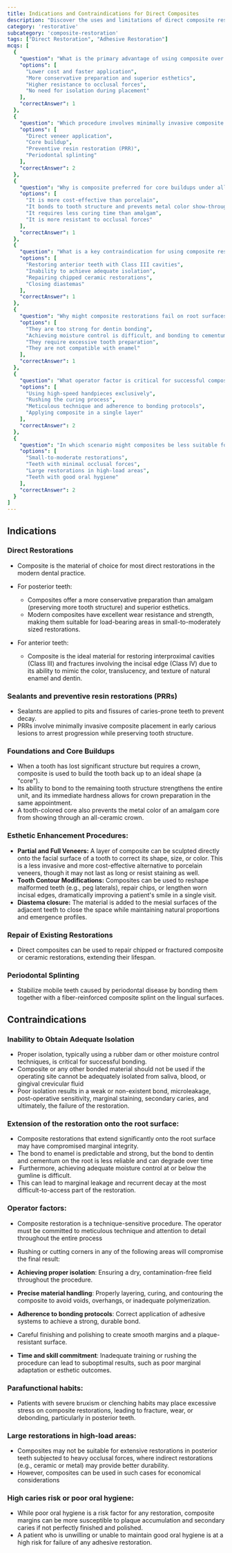 ```yaml
---
title: Indications and Contraindications for Direct Composites
description: "Discover the uses and limitations of direct composite restorations in modern dentistry"
category: 'restorative'
subcategory: 'composite-restoration'
tags: ["Direct Restoration", "Adhesive Restoration"]
mcqs: [
  {
    "question": "What is the primary advantage of using composite over amalgam for posterior teeth restorations?",
    "options": [
      "Lower cost and faster application",
      "More conservative preparation and superior esthetics",
      "Higher resistance to occlusal forces",
      "No need for isolation during placement"
    ],
    "correctAnswer": 1
  },
  {
    "question": "Which procedure involves minimally invasive composite placement to arrest early carious lesions?",
    "options": [
      "Direct veneer application",
      "Core buildup",
      "Preventive resin restoration (PRR)",
      "Periodontal splinting"
    ],
    "correctAnswer": 2
  },
  {
    "question": "Why is composite preferred for core buildups under all-ceramic crowns?",
    "options": [
      "It is more cost-effective than porcelain",
      "It bonds to tooth structure and prevents metal color show-through",
      "It requires less curing time than amalgam",
      "It is more resistant to occlusal forces"
    ],
    "correctAnswer": 1
  },
  {
    "question": "What is a key contraindication for using composite restorations?",
    "options": [
      "Restoring anterior teeth with Class III cavities",
      "Inability to achieve adequate isolation",
      "Repairing chipped ceramic restorations",
      "Closing diastemas"
    ],
    "correctAnswer": 1
  },
  {
    "question": "Why might composite restorations fail on root surfaces?",
    "options": [
      "They are too strong for dentin bonding",
      "Achieving moisture control is difficult, and bonding to cementum is less reliable",
      "They require excessive tooth preparation",
      "They are not compatible with enamel"
    ],
    "correctAnswer": 1
  },
  {
    "question": "What operator factor is critical for successful composite restoration?",
    "options": [
      "Using high-speed handpieces exclusively",
      "Rushing the curing process",
      "Meticulous technique and adherence to bonding protocols",
      "Applying composite in a single layer"
    ],
    "correctAnswer": 2
  },
  {
    "question": "In which scenario might composites be less suitable for posterior teeth?",
    "options": [
      "Small-to-moderate restorations",
      "Teeth with minimal occlusal forces",
      "Large restorations in high-load areas",
      "Teeth with good oral hygiene"
    ],
    "correctAnswer": 2
  }
]
---
```

## Indications
### Direct Restorations
- Composite is the material of choice for most direct restorations in the modern dental practice.

- For posterior teeth:
	- Composites offer a more conservative preparation than amalgam (preserving more tooth structure) and superior esthetics.
	- Modern composites have excellent wear resistance and strength, making them suitable for load-bearing areas in small-to-moderately sized restorations.
- For anterior teeth:
	- Composite is the ideal material for restoring interproximal cavities (Class III) and fractures involving the incisal edge (Class IV) due to its ability to mimic the color, translucency, and texture of natural enamel and dentin.
### Sealants and preventive resin restorations (PRRs)
- Sealants are applied to pits and fissures of caries-prone teeth to prevent decay.
- PRRs involve minimally invasive composite placement in early carious lesions to arrest progression while preserving tooth structure.
### Foundations and Core Buildups
 - When a tooth has lost significant structure but requires a crown, composite is used to build the tooth back up to an ideal shape (a "core").
 - Its ability to bond to the remaining tooth structure strengthens the entire unit, and its immediate hardness allows for crown preparation in the same appointment.
 - A tooth-colored core also prevents the metal color of an amalgam core from showing through an all-ceramic crown.
### Esthetic Enhancement Procedures:
- **Partial and Full Veneers:** A layer of composite can be sculpted directly onto the facial surface of a tooth to correct its shape, size, or color. This is a less invasive and more cost-effective alternative to porcelain veneers, though it may not last as long or resist staining as well.
- **Tooth Contour Modifications:** Composites can be used to reshape malformed teeth (e.g., peg laterals), repair chips, or lengthen worn incisal edges, dramatically improving a patient's smile in a single visit.
- **Diastema closure:** The material is added to the mesial surfaces of the adjacent teeth to close the space while maintaining natural proportions and emergence profiles.
### Repair of Existing Restorations
- Direct composites can be used to repair chipped or fractured composite or ceramic restorations, extending their lifespan.
### Periodontal Splinting
- Stabilize mobile teeth caused by periodontal disease by bonding them together with a fiber-reinforced composite splint on the lingual surfaces.
## Contraindications
### Inability to Obtain Adequate Isolation
- Proper isolation, typically using a rubber dam or other moisture control techniques, is critical for successful bonding.
- Composite or any other bonded material should not be used if the operating site cannot be adequately isolated from saliva, blood, or gingival crevicular fluid
- Poor isolation results in a weak or non-existent bond, microleakage, post-operative sensitivity, marginal staining, secondary caries, and ultimately, the failure of the restoration.
### Extension of the restoration onto the root surface:
- Composite restorations that extend significantly onto the root surface may have compromised marginal integrity.
- The bond to enamel is predictable and strong, but the bond to dentin and cementum on the root is less reliable and can degrade over time
-  Furthermore, achieving adequate moisture control at or below the gumline is difficult.
- This can lead to marginal leakage and recurrent decay at the most difficult-to-access part of the restoration.
### Operator factors:
- Composite restoration is a technique-sensitive procedure. The operator must be committed to meticulous technique and attention to detail throughout the entire process

- Rushing or cutting corners in any of the following areas will compromise the final result:
- **Achieving proper isolation**: Ensuring a dry, contamination-free field throughout the procedure.
- **Precise material handling**: Properly layering, curing, and contouring the composite to avoid voids, overhangs, or inadequate polymerization.
- **Adherence to bonding protocols**: Correct application of adhesive systems to achieve a strong, durable bond.
- Careful finishing and polishing to create smooth margins and a plaque-resistant surface.
- **Time and skill commitment**: Inadequate training or rushing the procedure can lead to suboptimal results, such as poor marginal adaptation or esthetic outcomes.
### Parafunctional habits:
- Patients with severe bruxism or clenching habits may place excessive stress on composite restorations, leading to fracture, wear, or debonding, particularly in posterior teeth.
### Large restorations in high-load areas:
- Composites may not be suitable for extensive restorations in posterior teeth subjected to heavy occlusal forces, where indirect restorations (e.g., ceramic or metal) may provide better durability.
- However, composites can be used in such cases for economical considerations
### High caries risk or poor oral hygiene:
- While poor oral hygiene is a risk factor for any restoration, composite margins can be more susceptible to plaque accumulation and secondary caries if not perfectly finished and polished.
- A patient who is unwilling or unable to maintain good oral hygiene is at a high risk for failure of any adhesive restoration.
